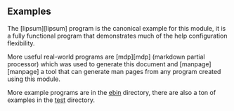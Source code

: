 ## Examples

The [lipsum][lipsum] program is the canonical example for this module, it is a fully functional program that demonstrates much of the help configuration flexibility.

More useful real-world programs are [mdp][mdp] (markdown partial processor) which was used to generate this document and [manpage][manpage] a tool that can generate man pages from any program created using this module.

More example programs are in the [ebin](https://github.com/freeformsystems/cli-command/tree/master/ebin) directory, there are also a ton of examples in the [test](https://github.com/freeformsystems/cli-command/tree/master/test) directory.

